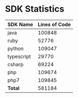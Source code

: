 # SDK Statistics

| SDK Name | Lines of Code |
| -------- | ------------- |
| java | 100848 |
| ruby | 52776 |
| python | 109047 |
| typescript | 29770 |
| csharp | 69224 |
| php | 109674 |
| php7 | 109845 |
| **Total** | 581184 |

